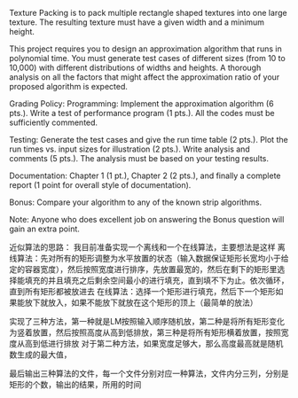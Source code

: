 Texture Packing is to pack multiple rectangle shaped textures into one large texture.  The resulting texture must have a given width and a minimum height.

This project requires you to design an approximation algorithm that runs in polynomial time.  You must generate test cases of different sizes (from 10 to 10,000) with different distributions of widths and heights.  A thorough analysis on all the factors that might affect the approximation ratio of your proposed algorithm is expected.

Grading Policy:
Programming: Implement the approximation algorithm (6 pts.).  Write a test of performance program (1 pts.).  All the codes must be sufficiently commented.

Testing: Generate the test cases and give the run time table (2 pts.).  Plot the run times vs. input sizes for illustration (2 pts.).  Write analysis and comments (5 pts.).  The analysis must be based on your testing results.

Documentation: Chapter 1 (1 pt.), Chapter 2 (2 pts.), and finally a complete report (1 point for overall style of documentation).

Bonus: Compare your algorithm to any of the known strip algorithms.

Note: Anyone who does excellent job on answering the Bonus question will gain an extra point.

近似算法的思路：
我目前准备实现一个离线和一个在线算法，主要想法是这样
离线算法：先对所有的矩形调整为水平放置的状态（输入数据保证矩形长宽均小于给定的容器宽度），然后按照宽度进行排序，先放置最宽的，然后在剩下的矩形里选择能填充的并且填充之后剩余空间最小的进行填充，直到填不下为止。依次循环，直到所有矩形都被放进去
在线算法：选择一个矩形进行填充，然后下一个矩形如果能放下就放入，如果不能放下就放在这个矩形的顶上（最简单的放法）

实现了三种方法，第一种就是LM按照输入顺序随机放，第二种是将所有矩形变化为竖着放置，然后按照高度从高到低排放，第三种是将所有矩形横着放置，按照宽度从高到低进行排放
对于第二种方法，如果宽度足够大，那么高度最高就是随机数生成的最大值，

最后输出三种算法的文件，每一个文件分别对应一种算法，文件内分三列，分别是矩形的个数，输出的结果，所用的时间